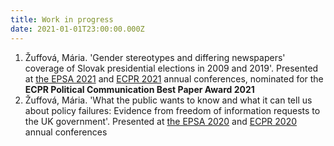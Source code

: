 ```yaml
---
title: Work in progress
date: 2021-01-01T23:00:00.000Z
---
```

1. Žuffová, Mária. 'Gender stereotypes and differing newspapers' coverage of Slovak presidential elections in 2009 and 2019'. Presented at [the EPSA 2021](https://coms.events/epsa2021/data/abstracts/en/abstract_0188.html) and [ECPR 2021](https://ecpr.eu/Events/Event/PanelDetails/11061) annual conferences, nominated for the **ECPR Political Communication Best Paper Award 2021**
2. Žuffová, Mária. 'What the public wants to know and what it can tell us about policy failures: Evidence from freedom of information requests to the UK government'. Presented at [the EPSA 2020](https://coms.events/EPSA-2020/data/abstracts/en/abstract_0072.html) and [ECPR 2020](https://ecpr.eu/Events/Event/PaperDetails/53895) annual conferences